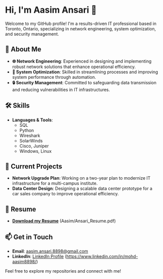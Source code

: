 # Hi, I'm Aasim Ansari 👋

Welcome to my GitHub profile! I'm a results-driven IT professional based in Toronto, Ontario, specializing in network engineering, system optimization, and security management.

## 🚀 About Me
- **🌐 Network Engineering**: Experienced in designing and implementing robust network solutions that enhance operational efficiency.
- **🔧 System Optimization**: Skilled in streamlining processes and improving system performance through automation.
- **🔒 Security Management**: Committed to safeguarding data transmission and reducing vulnerabilities in IT infrastructures.

## 🛠 Skills
- **Languages & Tools**: 
  - SQL
  - Python
  - Wireshark
  - SolarWinds
  - Cisco, Juniper
  - Windows, Linux

## 🌱 Current Projects
- **Network Upgrade Plan**: Working on a two-year plan to modernize IT infrastructure for a multi-campus institute.
- **Data Center Design**: Designing a scalable data center prototype for a car sales company to improve operational efficiency.

## 📄 Resume
- **[Download my Resume](.Aasim/Ansari_Resume.pdf)** (Aasim/Ansari_Resume.pdf)

## 📫 Get in Touch
- **Email**: [aasim.ansari.8898@gmail.com](mailto:aasim.ansari.8898@gmail.com)
- **LinkedIn**: [LinkedIn Profile](https://www.linkedin.com/in/mohd-aasim8898/) (https://www.linkedin.com/in/mohd-aasim8898/)

Feel free to explore my repositories and connect with me!
